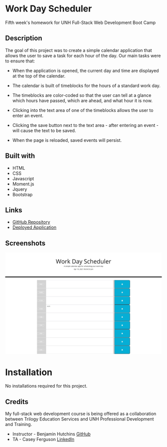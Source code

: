 # Work Day Scheduler

Fifth week's homework for UNH Full-Stack Web Development Boot Camp

## Description 

The goal of this project was to create a simple calendar application that allows the user to save a task for each hour of the day. Our main tasks were to ensure that:

* When the application is opened, the current day and time are displayed at the top of the calendar.

* The calendar is built of timeblocks for the hours of a standard work day.

* The timeblocks are color-coded so that the user can tell at a glance which hours have passed, which are ahead, and what hour it is now.

* Clicking into the text area of one of the timeblocks allows the user to enter an event. 

* Clicking the save button next to the text area - after entering an event - will cause the text to be saved. 

* When the page is reloaded, saved events will persist.

## Built with

* HTML
* CSS
* Javascript
* Moment.js
* Jquery
* Bootstrap

## Links

* [GitHub Repository](https://github.com/shabobble/day-planner)
* [Deployed Application](https://shabobble.github.io/day-planner/)

## Screenshots

![Screenshot](./assets/screencap.jpg)


# Installation

No installations required for this project.

## Credits

My full-stack web development course is being offered as a collaboration between Trilogy Education Services and UNH Professional Development and Training.

* Instructor - Benjamin Hutchins [GitHub](https://github.com/benhutchins)
* TA - Casey Ferguson [LinkedIn](https://www.linkedin.com/in/casey-a-ferguson/)